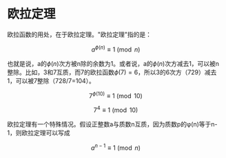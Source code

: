 # 欧拉定理

欧拉函数的用处，在于欧拉定理。"欧拉定理"指的是： 

$$a^{ϕ(n)}\equiv1\pmod n$$

也就是说，a的$ϕ(n)$次方被n除的余数为1。或者说，a的$ϕ(n)$次方减去1，可以被n整除。比如，3和7互质，而7的欧拉函数$ϕ(7)=6$，所以3的6次方（729）减去1，可以被7整除（728/7=104）。

$$7^{ϕ(10)}\equiv1\pmod {10}$$

$$7^{4}\equiv1\pmod {10}$$

欧拉定理有一个特殊情况。假设正整数a与质数n互质，因为质数p的φ(n)等于n-1，则欧拉定理可以写成

$$a^{n-1}\equiv1\pmod {n}$$